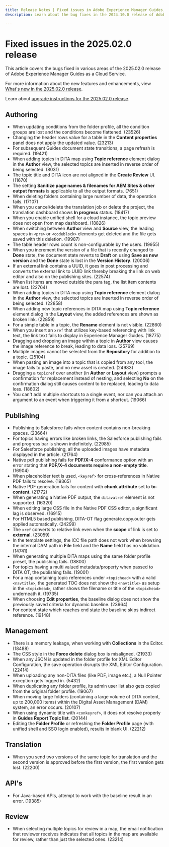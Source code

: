 ```yaml
---
title: Release Notes | Fixed issues in Adobe Experience Manager Guides, 2024.10.0 release
description: Learn about the bug fixes in the 2024.10.0 release of Adobe Experience Manager Guides as a Cloud Service.

---
```

# Fixed issues in the 2025.02.0 release 

This article covers the bugs fixed in various areas of the 2025.02.0 release of Adobe Experience Manager Guides as a Cloud Service.

For more information about the new features and enhancements, view [What's new in the 2025.02.0 release](whats-new-2025-02-0.md).

Learn about [upgrade instructions for the 2025.02.0 release](upgrade-instructions-2025-02-0.md).


## Authoring

- When updating conditions from the folder profile, all the condition groups are lost and the conditions become flattened. (23526)
- Changing the header rows value for a table in the **Content properties** panel does not apply the updated value. (23213)
- For subsequent Guides document state transitions, a page refresh is required. (19421)
- When adding topics in DITA map using **Topic reference** element dialog in the **Author** view, the selected topics are inserted in reverse order of being selected. (8031)
- The topic title and DITA icon are not aligned in the **Create Review** UI. (11670)
- The setting **Sanitize page names & filenames for AEM Sites & other output formats** is applicable to all the output formats. (7651)
- When deleting folders containing large number of data, the operation fails. (17107)
- When you cancel/delete the translation job or delete the project, the translation dashboard shows **In progress** status. (18417)
- When you enable unified shell for a cloud instance, the topic preview does not open from map dashboard. (18826)
- When switching between **Author** view and **Source** view, the leading spaces in `<pre>` or `<codeblock>` elements get deleted and the file gets saved with this deletion. (19987)
- The table header rows count is non-configurable by the users. (19955)
- When you increment the version of a file that is recently changed to **Done** state, the document state reverts to **Draft** on using **Save as new version** and the **Done** state is lost in the **Version History**. (20006)
- If an external link contains a UUID, it goes in post processing and converts the external link to UUID link thereby breaking the link on web editor and also on the publishing sites. (22574)
- When list items are moved outside the para tag, the list item contents are lost. (22764)
- When adding topics in DITA map using **Topic reference** element dialog in the **Author** view, the selected topics are inserted in reverse order of being selected. (22858)
- When adding new topic references in DITA map using **Topic reference** element dialog in the **Layout** view, the added references are shown as broken link. (22859)
- For a simple table in a topic, the **Rename** element is not visible. (22860)
- When you insert an `xref` that utilizes key-based referencing with link text, the link text fails to display in Experience Manager Guides. (18775)
- Dragging and dropping an image within a topic in **Author** view causes the image reference to break, leading to data loss. (25769)
- Multiple images cannot be selected from the **Repository** for addition to a topic. (25104)
- When pasting an image into a topic that is copied from any tool, the image fails to paste, and no new asset is created. (24983)
- Dragging a `topicref` over another (in **Author** or **Layout** view) prompts a confirmation for replacement instead of nesting, and selecting **No** on the confirmation dialog still causes content to be replaced, leading to data loss. (18602)
- You can't add multiple shortcuts to a single event, nor can you attach an argument to an event when triggering it from a shortcut. (19066)

## Publishing

- Publishing to Salesforce fails when content contains non-breaking spaces. (23664)
- For topics having errors like broken links, the Salesforce publishing fails and progress bar is shown indefinitely. (22985)
- For Salesforce publishing, all the uploaded images have metadata displayed in the article. (21764)
- Native pdf publishing fails for **PDF/X-4** conformance option with an error stating that **PDF/X-4 documents require a non-empty title**. (16904)
- When placeholder text is used, `<keyref>` for cross-references in Native PDF fails to resolve. (19365)
- Native PDF generation fails for content with **chunk attribute** set to **to-content**. (21772)
- When generating a Native PDF output, the `ditavalref` element is not supported. (16320)
- When editing large CSS file in the Native PDF CSS editor, a significant lag is observed. (16915)
- For HTML5 based publishing, DITA-OT flag generate.copy.outer gets applied automatically. (24299)
- The `xref` converts to relative link even when the **scope** of link is set to **external**. (23059)
- In the template settings, the ICC file path does not work when browsing the internal DAM path in **File** field and the **Name** field has no validation. (14741)
- When generating multiple DITA maps using the same folder profile preset, the publishing fails. (18800)
- For topics having a multi valued metadata/property when passed to DITA OT, the publishing fails. (19001) 
- For a map containing topic references under `<topichead>` with a valid `<navtitle>`, the generated TOC does not show the `<navtitle>` as setup in the `<topichead>`, rather shows the filename or title of the `<topichead>` underneath it. (19735)
- When choosing **Edit properties**, the baseline dialog does not show the previously saved criteria for dynamic baseline. (23964)
- For content state which reaches end state the baseline skips indirect reference. (19148)


## Management

- There is a memory leakage, when working with **Collections** in the Editor. (18488)
- The CSS style in the **Force delete** dialog box is misaligned. (21933) 
- When any JSON is updated in the folder profile for XML Editor Configuration, the save operation disrupts the XML Editor Configuration. (22414)
- When uploading any non-DITA files (like PDF, image etc.), a Null Pointer exception gets logged in. (5432)
- When duplicating any folder profile, its admin user list also gets copied from the original folder profile. (19067)
- When moving large folders (containing a large volume of DITA content, up to 200,000 items) within the Digital Asset Management (DAM) system, an error occurs. (20107)
- When using dynamic title with `<conkeyref>`, it does not resolve properly in **Guides Report Topic list**. (20144)
- Editing the **Folder Profile** or refreshing the **Folder Profile** page (with unified shell and SSO login enabled), results in blank UI. (22212)

## Translation

- When you send two versions of the same topic for translation and the second version is approved before the first version, the first version gets lost. (22200)


## API's

- For Java-based APIs, attempt to work with the baseline result in an error. (19385)


## Review

- When selecting multiple topics for review in a map, the email notification that reviewer receives indicates that all topics in the map are available for review, rather than just the selected ones. (23214)

